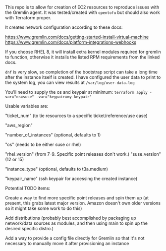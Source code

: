 This repo is to allow for creation of EC2 resources to reproduce issues with the Gremlin agent.
It was tested/created with `opentofu` but should also work with Terraform proper.

It creates network configuration according to these docs:

https://www.gremlin.com/docs/getting-started-install-virtual-machine
https://www.gremlin.com/docs/platform-integrations-webhooks

If you choose RHEL 8, it will install extra kernel modules required for gremlin to function, otherwise it installs the listed RPM requirements from the linked docs.

`dnf` is very slow, so completion of the bootstrap script can take a long time after the instance itself is created.
I have configured the user data to print to the system log, you can view results at `/var/log/user-data.log`

You'll need to supply the os and keypair at minimum:
`terraform apply -var="os=suse" -var="keypair=my-keypair"`

Usable variables are:

"ticket_num" (to tie resources to a specific ticket/reference/use case)

"aws_region" 

"number_of_instances" (optional, defaults to 1)

"os" (needs to be either suse or rhel)

"rhel_version" (from 7-9. Specific point releases don't work.)
"suse_version" (12 or 15)

"instance_type" (optional, defaults to t3a.medium)

"keypair_name" (ssh keypair for accessing the created instance)

Potential TODO items:

Create a way to find more specific point releases and spin them up (at present, this grabs latest major version. Amazon doesn't own older versions so it might take some work to do this)

Add distributions (probably best accomplished by packaging up network/data sources as modules, and then using main to spin up the desired specific distro.)

Add a way to provide a config file directly for Gremlin so that it's not necessary to manually move it after provisioning an instance
